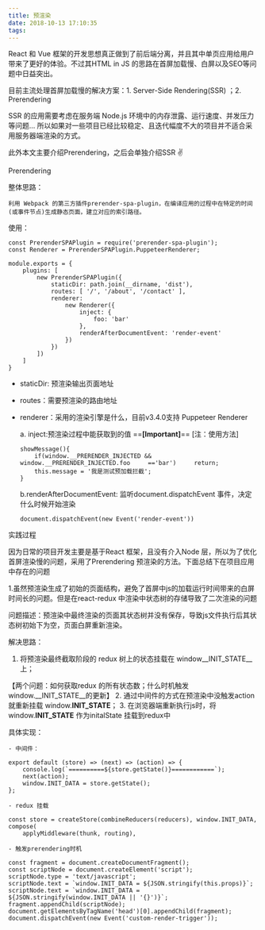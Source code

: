 ```yaml
---
title: 预渲染
date: 2018-10-13 17:10:35
tags:
---
```


React 和 Vue 框架的开发思想真正做到了前后端分离，并且其中单页应用给用户带来了更好的体验。不过其HTML in JS  的思路在首屏加载慢、白屏以及SEO等问题中日益突出。

目前主流处理首屏加载慢的解决方案：1. Server-Side Rendering(SSR) ；2. Prerendering

SSR 的应用需要考虑在服务端 Node.js 环境中的内存泄露、运行速度、并发压力等问题... 所以如果对一些项目已经比较稳定、且迭代幅度不大的项目并不适合采用服务器端渲染的方式。

此外本文主要介绍Prerendering，之后会单独介绍SSR ✌️

Prerendering

整体思路：

    利用 Webpack 的第三方插件prerender-spa-plugin，在编译应用的过程中在特定的时间(或事件节点)生成静态页面，建立对应的索引路径。

使用：

```
const PrerenderSPAPlugin = require('prerender-spa-plugin');
const Renderer = PrerenderSPAPlugin.PuppeteerRenderer;

module.exports = {
    plugins: [
        new PrerenderSPAPlugin({
            staticDir: path.join(__dirname, 'dist'),
            routes: [ '/', '/about', '/contact' ],
            renderer: 
                new Renderer({
                    inject: {
                        foo: 'bar'
                    },
                    renderAfterDocumentEvent: 'render-event'
                })
            })
        ])
    ]
}

```

- staticDir: 预渲染输出页面地址

- routes：需要预渲染的路由地址

- renderer：采用的渲染引擎是什么，目前v3.4.0支持 Puppeteer Renderer

    a. inject:预渲染过程中能获取到的值 ==**[Important]**==
    [注：使用方法]
    
    ```
    showMessage(){
        if(window.__PRERENDER_INJECTED && window.__PRERENDER_INJECTED.foo     =='bar')     return;
        this.message = '我是测试预加载拦截';
    }

    ```
    
    b.renderAfterDocumentEvent: 监听document.dispatchEvent 事件，决定什么时候开始渲染
    ```
    document.dispatchEvent(new Event('render-event'))
    ```
    
实践过程

因为日常的项目开发主要是基于React 框架，且没有介入Node 层，所以为了优化首屏渲染慢的问题，采用了Prerendering 预渲染的方法。下面总结下在项目应用中存在的问题

1.虽然预渲染生成了初始的页面结构，避免了首屏中js的加载运行时间带来的白屏时间长的问题。但是在react-redux 中渲染中状态树的存储导致了二次渲染的问题

问题描述：预渲染中最终渲染的页面其状态树并没有保存，导致js文件执行后其状态树初始下为空，页面白屏重新渲染。

解决思路：
1. 将预渲染最终截取阶段的 redux 树上的状态挂载在 window__INIT_STATE__ 上；

 【两个问题：如何获取redux 的所有状态数；什么时机触发 window.__INIT_STATE__的更新】
2. 通过中间件的方式在预渲染中没触发action 就重新挂载 window.__INIT_STATE__；
3. 在浏览器端重新执行js时，将window.__INIT_STATE__ 作为initalState 挂载到redux中

具体实现：

    - 中间件：
    
   
```
export default (store) => (next) => (action) => {
    console.log(`==========${store.getState()}============`);
    next(action);
    window.INIT_DATA = store.getState();
};
```

    - redux 挂载
    
    
```
const store = createStore(combineReducers(reducers), window.INIT_DATA, compose(
    applyMiddleware(thunk, routing),
```

    - 触发prerendering时机
    
    
```
const fragment = document.createDocumentFragment();
const scriptNode = document.createElement('script');
scriptNode.type = 'text/javascript';
scriptNode.text = `window.INIT_DATA = ${JSON.stringify(this.props)}`;
scriptNode.text = `window.INIT_DATA = ${JSON.stringify(window.INIT_DATA || '{}')}`;
fragment.appendChild(scriptNode);
document.getElementsByTagName('head')[0].appendChild(fragment);
document.dispatchEvent(new Event('custom-render-trigger'));
```





    
    
    